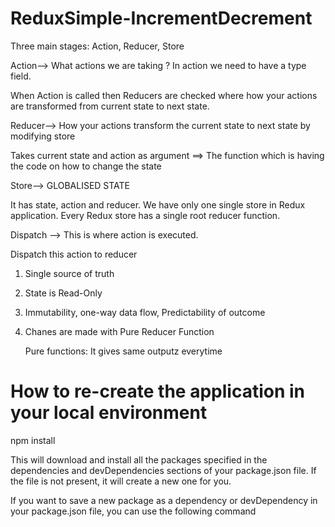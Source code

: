 # ReduxSimple-IncrementDecrement

Three main stages: Action, Reducer, Store

Action--> What actions we are taking ?
In action we need to have a type field.

When Action is called then Reducers are checked where how your actions are transformed from current state to next state.

Reducer--> How your actions transform the current state to next state by modifying store

Takes current state and action as argument ==> The function which is having the code on how to change the state

Store--> GLOBALISED STATE

It has state, action and reducer. We have only one single store in Redux application. Every Redux store has a single root reducer function.

Dispatch --> This is where action is executed.

Dispatch this action to reducer

1. Single source of truth
2. State is Read-Only
3. Immutability, one-way data flow, Predictability of outcome
4. Chanes are made with Pure Reducer Function

   Pure functions: It gives same outputz everytime

# How to re-create the application in your local environment

npm install

This will download and install all the packages specified in the dependencies and devDependencies sections of your package.json file. If the file is not present, it will create a new one for you.

If you want to save a new package as a dependency or devDependency in your package.json file, you can use the following command
